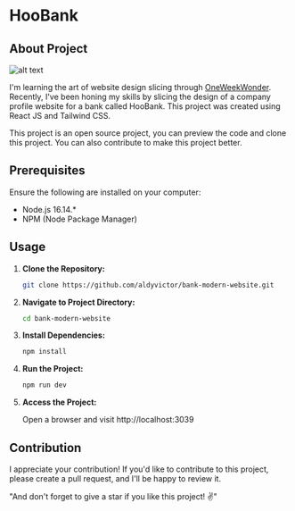 # HooBank

## About Project

![alt text](https://api-personal-website.000webhostapp.com/images/projects/hoobank-thumb.webp)

I'm learning the art of website design slicing through [OneWeekWonder](https://www.oneweekwonders.com/). Recently, I've been honing my skills by slicing the design of a company profile website for a bank called HooBank. This project was created using React JS and Tailwind CSS.

This project is an open source project, you can preview the code and clone this project. You can also contribute to make this project better.

## Prerequisites

Ensure the following are installed on your computer:

- Node.js 16.14.*
- NPM (Node Package Manager)

## Usage

1. **Clone the Repository:**
   
   ```bash
   git clone https://github.com/aldyvictor/bank-modern-website.git

2. **Navigate to Project Directory:**

   ```bash
   cd bank-modern-website

3. **Install Dependencies:**

   ```bash
   npm install

4. **Run the Project:**

   ```bash
   npm run dev

5. **Access the Project:**

   Open a browser and visit http://localhost:3039

## Contribution

I appreciate your contribution! If you'd like to contribute to this project, please create a pull request, and I'll be happy to review it.

"And don't forget to give a star if you like this project! ✌️"
